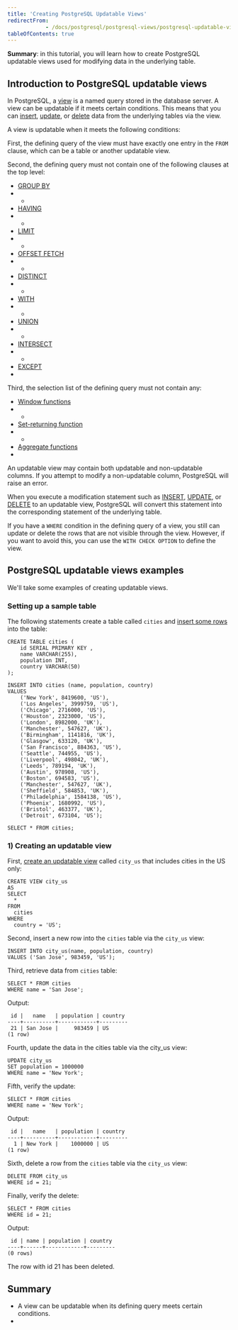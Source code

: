 ```yaml
---
title: 'Creating PostgreSQL Updatable Views'
redirectFrom: 
            - /docs/postgresql/postgresql-views/postgresql-updatable-views/
tableOfContents: true
---
```


**Summary**: in this tutorial, you will learn how to create PostgreSQL updatable views used for modifying data in the underlying table.



## Introduction to PostgreSQL updatable views



In PostgreSQL, a [view](https://www.postgresqltutorial.com/postgresql-views/) is a named query stored in the database server. A view can be updatable if it meets certain conditions. This means that you can [insert](/docs/postgresql/postgresql-insert/), [update](https://www.postgresqltutorial.com/postgresql-tutorial/postgresql-update/), or [delete](https://www.postgresqltutorial.com/postgresql-tutorial/postgresql-delete) data from the underlying tables via the view.



A view is updatable when it meets the following conditions:



First, the defining query of the view must have exactly one entry in the `FROM` clause, which can be a table or another updatable view.



Second, the defining query must not contain one of the following clauses at the top level:



- [GROUP BY](/docs/postgresql/postgresql-group-by)
- -
- [HAVING](/docs/postgresql/postgresql-having)
- -
- [LIMIT](/docs/postgresql/postgresql-limit)
- -
- [OFFSET FETCH](/docs/postgresql/postgresql-fetch)
- -
- [DISTINCT](/docs/postgresql/postgresql-select-distinct)
- -
- [WITH](/docs/postgresql/postgresql-cte)
- -
- [UNION](/docs/postgresql/postgresql-union)
- -
- [INTERSECT](/docs/postgresql/postgresql-intersect)
- -
- [EXCEPT](/docs/postgresql/postgresql-tutorial/postgresql-except)
- 


Third, the selection list of the defining query must not contain any:



- [Window functions](https://www.postgresqltutorial.com/postgresql-window-function/)
- -
- [Set-returning function](https://www.postgresqltutorial.com/postgresql-plpgsql/plpgsql-function-returns-a-table/)
- -
- [Aggregate functions](https://www.postgresqltutorial.com/postgresql-aggregate-functions/)
- 


An updatable view may contain both updatable and non-updatable columns. If you attempt to modify a non-updatable column, PostgreSQL will raise an error.



When you execute a modification statement such as [INSERT](/docs/postgresql/postgresql-insert/), [UPDATE](https://www.postgresqltutorial.com/postgresql-tutorial/postgresql-update/), or [DELETE](https://www.postgresqltutorial.com/postgresql-tutorial/postgresql-delete) to an updatable view, PostgreSQL will convert this statement into the corresponding statement of the underlying table.



If you have a `WHERE` condition in the defining query of a view, you still can update or delete the rows that are not visible through the view. However, if you want to avoid this, you can use the `WITH CHECK OPTION` to define the view.



## PostgreSQL updatable views examples



We'll take some examples of creating updatable views.



### Setting up a sample table



The following statements create a table called `cities` and [insert some rows](/docs/postgresql/postgresql-insert-multiple-rows) into the table:



```
CREATE TABLE cities (
    id SERIAL PRIMARY KEY ,
    name VARCHAR(255),
    population INT,
    country VARCHAR(50)
);

INSERT INTO cities (name, population, country)
VALUES
    ('New York', 8419600, 'US'),
    ('Los Angeles', 3999759, 'US'),
    ('Chicago', 2716000, 'US'),
    ('Houston', 2323000, 'US'),
    ('London', 8982000, 'UK'),
    ('Manchester', 547627, 'UK'),
    ('Birmingham', 1141816, 'UK'),
    ('Glasgow', 633120, 'UK'),
    ('San Francisco', 884363, 'US'),
    ('Seattle', 744955, 'US'),
    ('Liverpool', 498042, 'UK'),
    ('Leeds', 789194, 'UK'),
    ('Austin', 978908, 'US'),
    ('Boston', 694583, 'US'),
    ('Manchester', 547627, 'UK'),
    ('Sheffield', 584853, 'UK'),
    ('Philadelphia', 1584138, 'US'),
    ('Phoenix', 1680992, 'US'),
    ('Bristol', 463377, 'UK'),
    ('Detroit', 673104, 'US');

SELECT * FROM cities;
```



### 1) Creating an updatable view



First, [create an updatable view](https://www.postgresqltutorial.com/postgresql-views/managing-postgresql-views/) called `city_us` that includes cities in the US only:



```
CREATE VIEW city_us
AS
SELECT
  *
FROM
  cities
WHERE
  country = 'US';
```



Second, insert a new row into the `cities` table via the `city_us` view:



```
INSERT INTO city_us(name, population, country)
VALUES ('San Jose', 983459, 'US');
```



Third, retrieve data from `cities` table:



```
SELECT * FROM cities
WHERE name = 'San Jose';
```



Output:



```
 id |   name   | population | country
----+----------+------------+---------
 21 | San Jose |     983459 | US
(1 row)
```



Fourth, update the data in the cities table via the city_us view:



```
UPDATE city_us
SET population = 1000000
WHERE name = 'New York';
```



Fifth, verify the update:



```
SELECT * FROM cities
WHERE name = 'New York';
```



Output:



```
 id |   name   | population | country
----+----------+------------+---------
  1 | New York |    1000000 | US
(1 row)
```



Sixth, delete a row from the `cities` table via the `city_us` view:



```
DELETE FROM city_us
WHERE id = 21;
```



Finally, verify the delete:



```
SELECT * FROM cities
WHERE id = 21;
```



Output:



```
 id | name | population | country
----+------+------------+---------
(0 rows)
```



The row with id 21 has been deleted.



## Summary



- A view can be updatable when its defining query meets certain conditions.
- 
